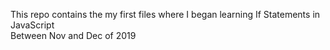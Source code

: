 This repo contains the my first files where I began learning If Statements in JavaScript <br>
Between Nov and Dec of 2019 
